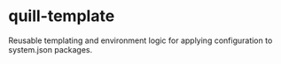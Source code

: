 quill-template
==============

Reusable templating and environment logic for applying configuration to system.json packages.
